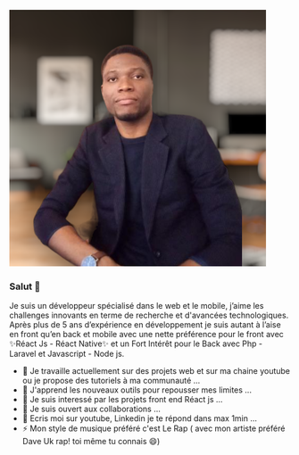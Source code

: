 
![Screenshot](https://github.com/sylvaincodes/sylvaincodes/blob/main/ma_photo.png)

### Salut 👋

<!--
**sylvaincodes/sylvaincodes** is a ✨ _special_ ✨ repository because its `README.md` (this file) appears on your GitHub profile.

Here are some ideas to get you started:

- 🔭 I’m currently working on ...
- 🌱 I’m currently learning ...
- 👯 I’m looking to collaborate on ...
- 🤔 I’m looking for help with ...
- 💬 Ask me about ...
- 📫 How to reach me: ...
- 😄 Pronouns: ...
- ⚡ Fun fact: ...
-->

Je suis un développeur spécialisé dans le web et le mobile, 
j’aime les challenges innovants en terme de recherche et d'avancées technologiques. 
Après plus de 5 ans d’expérience en développement je suis autant à l’aise en front qu’en back et mobile avec une nette préférence
pour le front avec ✨Réact Js - Réact Native✨ et un Fort Intérêt pour le Back avec Php - Laravel et
Javascript - Node js. 


- 🔭 Je travaille actuellement sur des projets web et sur ma chaine youtube ou je propose des tutoriels à ma communauté ...
- 🌱 J'apprend les nouveaux outils pour repousser mes limites ...
- 👯 Je suis interessé par les projets front end Réact js ...
- 🤔 Je suis ouvert aux collaborations ...
- 💬 Ecris moi sur youtube, Linkedin je te répond dans max 1min ...
- ⚡ Mon style de musique préféré c'est Le Rap ( avec mon artiste préféré Dave Uk rap!  toi même tu connais 😄) 
